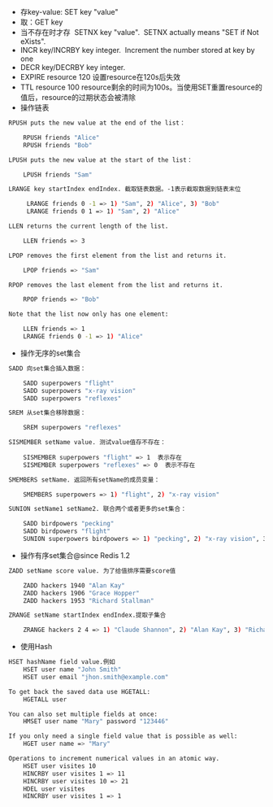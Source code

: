 - 存key-value: SET key "value"
- 取：GET key
- 当不存在时才存  SETNX key "value".
 <span>SETNX actually means "SET if Not eXists".</span>
- INCR key/INCRBY key integer. 
<span>Increment</span><span> the number stored at key by one</span>
- DECR key/DECRBY key integer.
- EXPIRE resource 120 设置resource在120s后失效
- TTL resource 100 resource剩余的时间为100s。当使用SET重置resource的值后，resource的过期状态会被清除
- 操作链表
```bash
RPUSH puts the new value at the end of the list：

    RPUSH friends "Alice"
    RPUSH friends "Bob"

LPUSH puts the new value at the start of the list：

    LPUSH friends "Sam"

LRANGE key startIndex endIndex. 截取链表数据。-1表示截取数据到链表末位

     LRANGE friends 0 -1 => 1) "Sam", 2) "Alice", 3) "Bob"
     LRANGE friends 0 1 => 1) "Sam", 2) "Alice"

LLEN returns the current length of the list.

    LLEN friends => 3

LPOP removes the first element from the list and returns it.

    LPOP friends => "Sam"

RPOP removes the last element from the list and returns it.

    RPOP friends => "Bob"

Note that the list now only has one element:

    LLEN friends => 1
    LRANGE friends 0 -1 => 1) "Alice"
```
- 操作无序的set集合
```bash
SADD 向set集合插入数据：

    SADD superpowers "flight"
    SADD superpowers "x-ray vision"
    SADD superpowers "reflexes"

SREM 从set集合移除数据：

    SREM superpowers "reflexes"

SISMEMBER setName value. 测试value值存不存在：
    
    SISMEMBER superpowers "flight" => 1  表示存在
    SISMEMBER superpowers "reflexes" => 0  表示不存在

SMEMBERS setName. 返回所有setName的成员变量：

    SMEMBERS superpowers => 1) "flight", 2) "x-ray vision"

SUNION setName1 setName2. 联合两个或者更多的set集合：

    SADD birdpowers "pecking"
    SADD birdpowers "flight"
    SUNION superpowers birdpowers => 1) "pecking", 2) "x-ray vision", 3) "flight"
```
- 操作有序set集合@since <span>Redis 1.2</span>
```bash
ZADD setName score value. 为了给值排序需要score值

    ZADD hackers 1940 "Alan Kay"
    ZADD hackers 1906 "Grace Hopper"
    ZADD hackers 1953 "Richard Stallman"

ZRANGE setName startIndex endIndex.提取子集合

    ZRANGE hackers 2 4 => 1) "Claude Shannon", 2) "Alan Kay", 3) "Richard Stallman"
```
- 使用Hash
```bash
HSET hashName field value.例如
    HSET user name "John Smith"
    HSET user email "jhon.smith@example.com"

To get back the saved data use HGETALL:
    HGETALL user

You can also set multiple fields at once:
    HMSET user name "Mary" password "123446"

If you only need a single field value that is possible as well:
    HGET user name => "Mary"

Operations to increment numerical values in an atomic way.
    HSET user visites 10
    HINCRBY user visites 1 => 11
    HINCRBY user visites 10 => 21
    HDEL user visites
    HINCRBY user visites 1 => 1
```